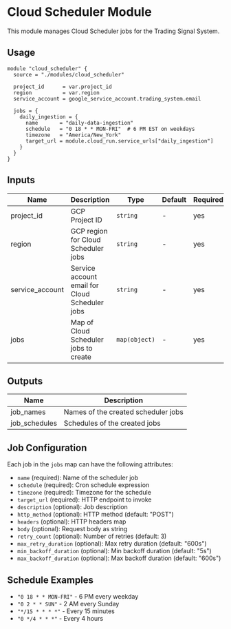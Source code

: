 # Cloud Scheduler Module

This module manages Cloud Scheduler jobs for the Trading Signal System.

## Usage

```hcl
module "cloud_scheduler" {
  source = "./modules/cloud_scheduler"

  project_id      = var.project_id
  region          = var.region
  service_account = google_service_account.trading_system.email

  jobs = {
    daily_ingestion = {
      name       = "daily-data-ingestion"
      schedule   = "0 18 * * MON-FRI"  # 6 PM EST on weekdays
      timezone   = "America/New_York"
      target_url = module.cloud_run.service_urls["daily_ingestion"]
    }
  }
}
```

## Inputs

| Name | Description | Type | Default | Required |
|------|-------------|------|---------|----------|
| project_id | GCP Project ID | `string` | - | yes |
| region | GCP region for Cloud Scheduler jobs | `string` | - | yes |
| service_account | Service account email for Cloud Scheduler jobs | `string` | - | yes |
| jobs | Map of Cloud Scheduler jobs to create | `map(object)` | - | yes |

## Outputs

| Name | Description |
|------|-------------|
| job_names | Names of the created scheduler jobs |
| job_schedules | Schedules of the created jobs |

## Job Configuration

Each job in the `jobs` map can have the following attributes:

- `name` (required): Name of the scheduler job
- `schedule` (required): Cron schedule expression
- `timezone` (required): Timezone for the schedule
- `target_url` (required): HTTP endpoint to invoke
- `description` (optional): Job description
- `http_method` (optional): HTTP method (default: "POST")
- `headers` (optional): HTTP headers map
- `body` (optional): Request body as string
- `retry_count` (optional): Number of retries (default: 3)
- `max_retry_duration` (optional): Max retry duration (default: "600s")
- `min_backoff_duration` (optional): Min backoff duration (default: "5s")
- `max_backoff_duration` (optional): Max backoff duration (default: "600s")

## Schedule Examples

- `"0 18 * * MON-FRI"` - 6 PM every weekday
- `"0 2 * * SUN"` - 2 AM every Sunday
- `"*/15 * * * *"` - Every 15 minutes
- `"0 */4 * * *"` - Every 4 hours